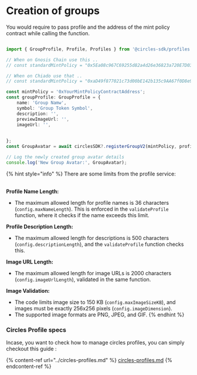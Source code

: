 # Creation of groups

You would require to pass profile and the address of the mint policy contract while calling the function.

```typescript

import { GroupProfile, Profile, Profiles } from '@circles-sdk/profiles';

// When on Gnosis Chain use this ..
// const standardMintPolicy = "0x5Ea08c967C69255d82a4d26e36823a720E7D0317";

// When on Chiado use that ..
// const standardMintPolicy = "0xaD49f877021c73d00bE142b135c9AA67f0D8e9c6";

const mintPolicy = '0xYourMintPolicyContractAddress';
const groupProfile: GroupProfile = {
    name: 'Group Namw',
    symbol: 'Group Token Symbol',
    description: '',
    previewImageUrl: '',
    imageUrl: '',
    
    
};
const GroupAvatar = await circlesSDK?.registerGroupV2(mintPolicy, profile);

// Log the newly created group avatar details
console.log('New Group Avatar:', GroupAvatar);
```

{% hint style="info" %}
There are some limits from the profile service:

\
**Profile Name Length:**

* The maximum allowed length for profile names is 36 characters (`config.maxNameLength`). This is enforced in the `validateProfile` function, where it checks if the name exceeds this limit.



**Profile Description Length:**

* The maximum allowed length for descriptions is 500 characters (`config.descriptionLength`), and the `validateProfile` function checks this.



**Image URL Length:**

* The maximum allowed length for image URLs is 2000 characters (`config.imageUrlLength`), validated in the same function.



**Image Validation:**

* The code limits image size to 150 KB (`config.maxImageSizeKB`), and images must be exactly 256x256 pixels (`config.imageDimension`).
* The supported image formats are PNG, JPEG, and GIF.
{% endhint %}

### Circles Profile specs&#x20;

Incase, you want to check how to manage circles profiles, you can simply checkout this guide :

{% content-ref url="../circles-profiles.md" %}
[circles-profiles.md](../circles-profiles.md)
{% endcontent-ref %}



